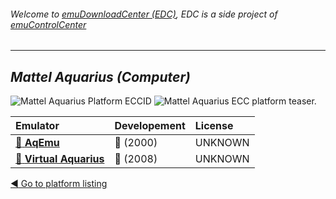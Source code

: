 ###### Welcome to [emuDownloadCenter (EDC)](https://github.com/PhoenixInteractiveNL/emuDownloadCenter/wiki/), EDC is a side project of [emuControlCenter](https://github.com/PhoenixInteractiveNL/emuControlCenter/wiki/)
***
## _Mattel Aquarius (Computer)_
![](https://raw.githubusercontent.com/wiki/PhoenixInteractiveNL/emuDownloadCenter/images_platform/ecc_aqua_cell.png "Mattel Aquarius Platform ECCID")
![](https://raw.githubusercontent.com/wiki/PhoenixInteractiveNL/emuDownloadCenter/images_platform/ecc_aqua_teaser.png "Mattel Aquarius ECC platform teaser.")

| Emulator | Developement | License |
|:---------|:-------------|:--------|
| [:file_folder: **AqEmu**](https://github.com/PhoenixInteractiveNL/emuDownloadCenter/wiki/Emulator-aqemu#menu) | :red_circle: (2000) | UNKNOWN |
| [:file_folder: **Virtual Aquarius**](https://github.com/PhoenixInteractiveNL/emuDownloadCenter/wiki/Emulator-vaquarius#menu) | :red_circle: (2008) | UNKNOWN |

[:arrow_backward: Go to platform listing](https://github.com/PhoenixInteractiveNL/emuDownloadCenter/wiki/EDC-Platform-List)
